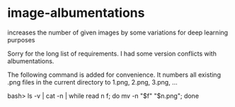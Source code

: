 # image-albumentations
increases the number of given images by some variations for deep learning purposes


Sorry for the long list of requirements. 
I had some version conflicts with albumentations.

The following command is added for convenience. It numbers all existing .png files in the current directory to 1.png, 2.png, 3.png, ...

bash>  ls -v | cat -n | while read n f; do mv -n "$f" "$n.png"; done
